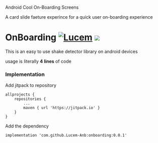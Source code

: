 Android Cool On-Boarding Screens

A card slide faeture experince for a quick user on-boarding experience

# OnBoarding [![Lucem](https://camo.githubusercontent.com/cfcaf3a99103d61f387761e5fc445d9ba0203b01/68747470733a2f2f7472617669732d63692e6f72672f6477796c2f657374612e7376673f6272616e63683d6d6173746572)](https://about.me/lucem-anb)  [![](https://jitpack.io/v/Lucem-Anb/Shake-Detector.svg)](https://jitpack.io/#Lucem-Anb/Shake-Detector)
This is an easy to use shake detector library on android devices

[](http://nexusandme.com/wp-content/uploads/2014/04/SHAKE-TO-UNLOCK-MOBILE-TASKER-NEXUS-AND-ME.png)

usage is literally **4 lines** of code

### Implementation

Add jitpack to repository
```
allprojects {
    repositories {
        ...
        maven { url 'https://jitpack.io' }
    }
}
```

Add the dependency
```
implementation 'com.github.Lucem-Anb:onboarding:0.0.1'
```
